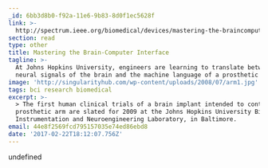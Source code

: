 ```yaml
---
_id: 6bb3d8b0-f92a-11e6-9b83-8d0f1ec5628f
link: >-
  http://spectrum.ieee.org/biomedical/devices/mastering-the-braincomputer-interface
section: read
type: other
title: Mastering the Brain-Computer Interface
tagline: >-
  At Johns Hopkins University, engineers are learning to translate between the
  neural signals of the brain and the machine language of a prosthetic arm
image: 'http://singularityhub.com/wp-content/uploads/2008/07/arm1.jpg'
tags: bci research biomedical
excerpt: >-
  > The first human clinical trials of a brain implant intended to control a
  prosthetic arm are slated for 2009 at the Johns Hopkins University Biomedical
  Instrumentation and Neuroengineering Laboratory, in Baltimore.
email: 44e8f2569fcd795157035e74ed86ebd8
date: '2017-02-22T18:12:07.756Z'
---
```

undefined
